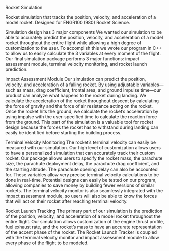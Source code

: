 Rocket Simulation

Rocket simulation that tracks the position, velocity, and acceleration of a model rocket. Designed for ENGR100 (980) Rocket Science.

Simulation design has 3 major components We wanted our simulation to be able to accurately predict the position, velocity, and acceleration of a model rocket throughout the entire flight while allowing a high degree of customization to the user. To accomplish this we wrote our program in C++ to allow us to easily calculate the 3 variables at every moment of the flight. Our final simulation package performs 3 major functions: impact assessment module, terminal velocity monitoring, and rocket launch prediction.

Impact Assessment Module Our simulation can predict the position, velocity, and acceleration of a falling rocket. By using adjustable variables—such as mass, drag coefficient, frontal area, and ground impulse time—our product can analyze what happens to the rocket during landing. We calculate the acceleration of the rocket throughout descent by calculating the force of gravity and the force of air resistance acting on the rocket. Once the rocket hits the ground, we calculate the rocket’s acceleration by using impulse with the user-specified time to calculate the reaction force from the ground. This part of the simulation is a valuable tool for rocket design because the forces the rocket has to withstand during landing can easily be identified before starting the building process.

Terminal Velocity Monitoring The rocket’s terminal velocity can easily be measured with our simulation. Our high level of customization allows users to have a personalized simulation that can accurately track their custom rocket. Our package allows users to specify the rocket mass, the parachute size, the parachute deployment delay, the parachute drag coefficient, and the starting altitude. The parachute opening delay can also be accounted for. These variables allow very precise terminal velocity calculations to be done in real-time. Potential designs can easily be tested on our program, allowing companies to save money by building fewer versions of similar rockets. The terminal velocity monitor is also seamlessly integrated with the impact assessment module, so users will also be able to know the forces that will act on their rocket after reaching terminal velocity.

Rocket Launch Tracking The primary part of our simulation is the prediction of the position, velocity, and acceleration of a model rocket throughout the entire flight. Our simulation allows customization of the engine thrust profile, fuel exhaust rate, and the rocket’s mass to have an accurate representation of the accent phase of the rocket. The Rocket Launch Tracker is coupled with the terminal velocity monitor and impact assessment module to allow every phase of the flight to be modeled.

